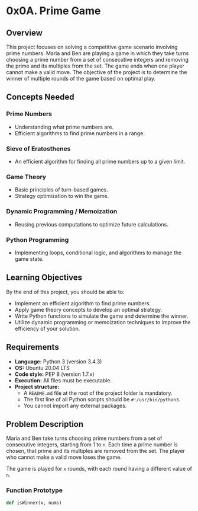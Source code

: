 # 0x0A. Prime Game

## Overview

This project focuses on solving a competitive game scenario involving prime numbers. Maria and Ben are playing a game in which they take turns choosing a prime number from a set of consecutive integers and removing the prime and its multiples from the set. The game ends when one player cannot make a valid move. The objective of the project is to determine the winner of multiple rounds of the game based on optimal play.

## Concepts Needed

### Prime Numbers
- Understanding what prime numbers are.
- Efficient algorithms to find prime numbers in a range.

### Sieve of Eratosthenes
- An efficient algorithm for finding all prime numbers up to a given limit.

### Game Theory
- Basic principles of turn-based games.
- Strategy optimization to win the game.

### Dynamic Programming / Memoization
- Reusing previous computations to optimize future calculations.

### Python Programming
- Implementing loops, conditional logic, and algorithms to manage the game state.

## Learning Objectives

By the end of this project, you should be able to:
- Implement an efficient algorithm to find prime numbers.
- Apply game theory concepts to develop an optimal strategy.
- Write Python functions to simulate the game and determine the winner.
- Utilize dynamic programming or memoization techniques to improve the efficiency of your solution.

## Requirements

- **Language:** Python 3 (version 3.4.3)
- **OS:** Ubuntu 20.04 LTS
- **Code style:** PEP 8 (version 1.7.x)
- **Execution:** All files must be executable.
- **Project structure:**
  - A `README.md` file at the root of the project folder is mandatory.
  - The first line of all Python scripts should be `#!/usr/bin/python3`.
  - You cannot import any external packages.

## Problem Description

Maria and Ben take turns choosing prime numbers from a set of consecutive integers, starting from 1 to `n`. Each time a prime number is chosen, that prime and its multiples are removed from the set. The player who cannot make a valid move loses the game.

The game is played for `x` rounds, with each round having a different value of `n`.

### Function Prototype

```python
def isWinner(x, nums)

